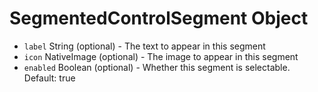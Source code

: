 # SegmentedControlSegment Object

* `label` String (optional) - The text to appear in this segment
* `icon` NativeImage (optional) - The image to appear in this segment
* `enabled` Boolean (optional) - Whether this segment is selectable. Default: true
